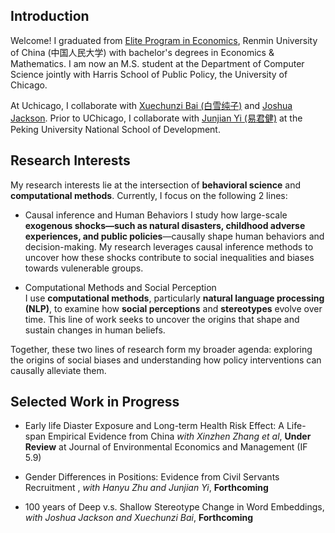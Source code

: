 
## Introduction
Welcome! I graduated from [Elite Program in Economics](http://econ.ruc.edu.cn/zsyx/zyjjxrcdyl/jjxbjxspyjd/808bffee72094ddd83b6c11c605ccc47.htm), Renmin University of China (中国人民大学) with bachelor's degrees in Economics & Mathematics. I am now an M.S. student at the Department of Computer Science jointly with Harris School of Public Policy, the University of Chicago. 

At Uchicago, I collaborate with [Xuechunzi Bai (白雪纯子)](https://psychology.uchicago.edu/directory/Xuechunzi-Bai) and [Joshua Jackson](https://www.joshuaconradjackson.com/). Prior to UChicago, I collaborate with  [Junjian Yi (易君健)](https://sites.google.com/view/junjianyi) at the Peking University National School of Development. 


## Research Interests

My research interests lie at the intersection of **behavioral science** and **computational methods**. Currently, I focus on the following 2 lines:

- Causal inference and Human Behaviors
I study how large-scale **exogenous shocks—such as natural disasters, childhood adverse experiences, and public policies**—causally shape human behaviors and decision-making. My research leverages causal inference methods to uncover how these shocks contribute to social inequalities and biases towards vulenerable groups.

- Computational Methods and Social Perception  
I use **computational methods**, particularly **natural language processing (NLP)**, to examine how **social perceptions** and **stereotypes** evolve over time. This line of work seeks to uncover the origins that shape and sustain changes in human beliefs.

Together, these two lines of research form my broader agenda: exploring the origins of social biases and understanding how policy interventions can causally alleviate them.

## Selected Work in Progress 
- Early life Diaster Exposure and Long-term Health Risk Effect: A Life-span Empirical Evidence from China *with Xinzhen Zhang et al*, **Under Review** at Journal of Environmental Economics and Management (IF 5.9) 

- Gender Differences in Positions: Evidence from Civil Servants Recruitment , *with Hanyu Zhu and Junjian Yi*, **Forthcoming**

- 100 years of Deep v.s. Shallow Stereotype Change in Word Embeddings, *with Joshua Jackson and Xuechunzi Bai*, **Forthcoming**